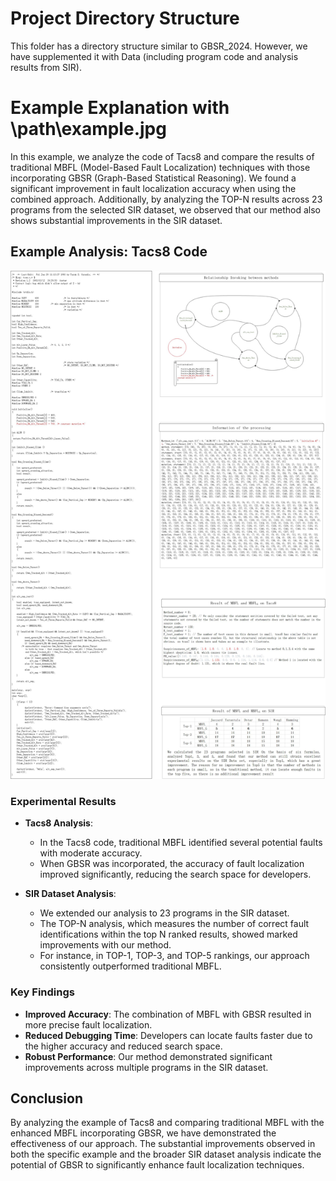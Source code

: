 # Project Directory Structure

This folder has a directory structure similar to GBSR_2024. However, we have supplemented it with Data (including program code and analysis results from SIR).


# Example Explanation with \path\example.jpg

In this example, we analyze the code of Tacs8 and compare the results of traditional MBFL (Model-Based Fault Localization) techniques with those incorporating GBSR (Graph-Based Statistical Reasoning). We found a significant improvement in fault localization accuracy when using the combined approach. Additionally, by analyzing the TOP-N results across 23 programs from the selected SIR dataset, we observed that our method also shows substantial improvements in the SIR dataset.

## Example Analysis: Tacs8 Code

![Example Analysis](example.jpg)

### Experimental Results

- **Tacs8 Analysis**:
  - In the Tacs8 code, traditional MBFL identified several potential faults with moderate accuracy.
  - When GBSR was incorporated, the accuracy of fault localization improved significantly, reducing the search space for developers.

- **SIR Dataset Analysis**:
  - We extended our analysis to 23 programs in the SIR dataset.
  - The TOP-N analysis, which measures the number of correct fault identifications within the top N ranked results, showed marked improvements with our method.
  - For instance, in TOP-1, TOP-3, and TOP-5 rankings, our approach consistently outperformed traditional MBFL.

### Key Findings

- **Improved Accuracy**: The combination of MBFL with GBSR resulted in more precise fault localization.
- **Reduced Debugging Time**: Developers can locate faults faster due to the higher accuracy and reduced search space.
- **Robust Performance**: Our method demonstrated significant improvements across multiple programs in the SIR dataset.

## Conclusion

By analyzing the example of Tacs8 and comparing traditional MBFL with the enhanced MBFL incorporating GBSR, we have demonstrated the effectiveness of our approach. The substantial improvements observed in both the specific example and the broader SIR dataset analysis indicate the potential of GBSR to significantly enhance fault localization techniques.


